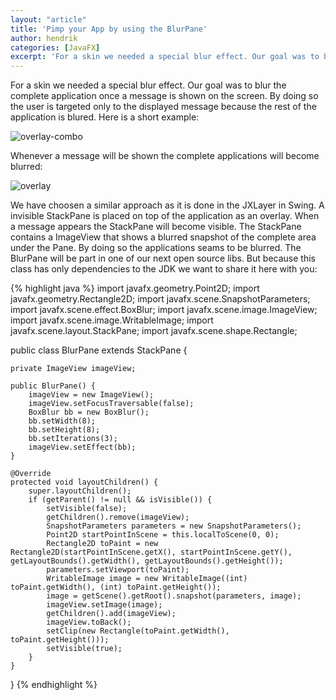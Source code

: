```yaml
---
layout: "article"
title: 'Pimp your App by using the BlurPane'
author: hendrik
categories: [JavaFX]
excerpt: 'For a skin we needed a special blur effect. Our goal was to blur the complete application once a message is shown on the screen. By doing so the user is targeted only to the displayed message because the rest of the application is blured.'
---
```

For a skin we needed a special blur effect. Our goal was to blur the complete application once a message is shown on the screen. By doing so the user is targeted only to the displayed message because the rest of the application is blured. Here is a short example:

![overlay-combo](/assets/posts/guigarage-legacy/overlay-combo.png)

Whenever a message will be shown the complete applications will become blurred:

![overlay](/assets/posts/guigarage-legacy/overlay.png)

We have choosen a similar approach as it is done in the JXLayer in Swing. A invisible StackPane is placed on top of the application as an overlay. When a message appears the StackPane will become visible. The StackPane contains a ImageView that shows a blurred snapshot of the complete area under the Pane. By doing so the applications seams to be blurred. The BlurPane will be part in one of our next open source libs. But because this class has only dependencies to the JDK we want to share it here with you:

{% highlight java %}
import javafx.geometry.Point2D;
import javafx.geometry.Rectangle2D;
import javafx.scene.SnapshotParameters;
import javafx.scene.effect.BoxBlur;
import javafx.scene.image.ImageView;
import javafx.scene.image.WritableImage;
import javafx.scene.layout.StackPane;
import javafx.scene.shape.Rectangle;

public class BlurPane extends StackPane {

    private ImageView imageView;

    public BlurPane() {
        imageView = new ImageView();
        imageView.setFocusTraversable(false);
        BoxBlur bb = new BoxBlur();
        bb.setWidth(8);
        bb.setHeight(8);
        bb.setIterations(3);
        imageView.setEffect(bb);
    }

    @Override 
    protected void layoutChildren() {
        super.layoutChildren();
        if (getParent() != null && isVisible()) {
            setVisible(false);
            getChildren().remove(imageView);
            SnapshotParameters parameters = new SnapshotParameters();
            Point2D startPointInScene = this.localToScene(0, 0);
            Rectangle2D toPaint = new Rectangle2D(startPointInScene.getX(), startPointInScene.getY(), getLayoutBounds().getWidth(), getLayoutBounds().getHeight());
            parameters.setViewport(toPaint);
            WritableImage image = new WritableImage((int) toPaint.getWidth(), (int) toPaint.getHeight());
            image = getScene().getRoot().snapshot(parameters, image);
            imageView.setImage(image);
            getChildren().add(imageView);
            imageView.toBack();
            setClip(new Rectangle(toPaint.getWidth(), toPaint.getHeight()));
            setVisible(true);
        }
    }
}
{% endhighlight %}
